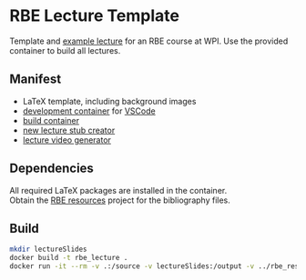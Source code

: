 # RBE Lecture Template

Template and [example lecture](RBE-550_lecture_template.pdf) for an RBE course at WPI.  Use the provided container to build all lectures.

## Manifest

* LaTeX template, including background images
* [development container](.devcontainer/devcontainer.json) for [VSCode](https://code.visualstudio.com/)
* [build container](Dockerfile)
* [new lecture stub creator](scripts/mkNewLecture.sh)
* [lecture video generator](scripts/encodeVideo.py)

## Dependencies

All required LaTeX packages are installed in the container.  
Obtain the [RBE resources](https://github.com/dmflickinger/RBE550resources) project for the bibliography files.

## Build

```sh
mkdir lectureSlides
docker build -t rbe_lecture .
docker run -it --rm -v .:/source -v lectureSlides:/output -v ../rbe_resources:/bib rbe_lecture
```
